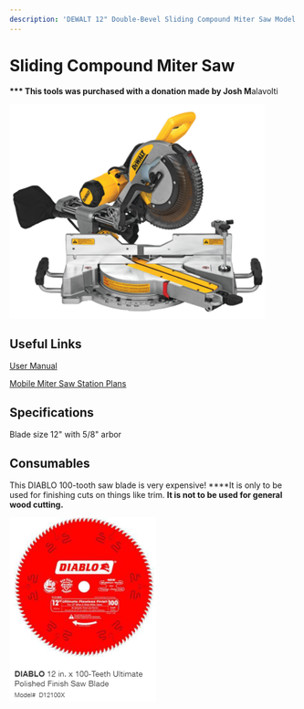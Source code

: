 ```yaml
---
description: 'DEWALT 12" Double-Bevel Sliding Compound Miter Saw Model: DWS779'
---
```


# Sliding Compound Miter Saw

**\*\*\* This tools was purchased with a donation made by Josh M**alavolti

![](../.gitbook/assets/image%20%28103%29.png)

## Useful Links

[User Manual](https://drive.google.com/file/d/1JZVLOpWuK7NPNecYSSBpmBxRK6gmBRfU/view?usp=sharing)

[Mobile Miter Saw Station Plans](https://drive.google.com/file/d/14IrsGOUCuMsshZvi_RCLCV9PrUn8-0_I/view?usp=sharing)

## Specifications

Blade size 12" with 5/8" arbor

## Consumables

This DIABLO 100-tooth saw blade is very expensive! ****It is only to be used for finishing cuts on things like trim. **It is not to be used for general wood cutting.**

![](../.gitbook/assets/image%20%28126%29.png)



